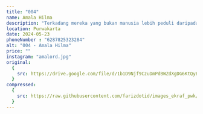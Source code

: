 ```yaml
---
title: "004"
name: Amala Hilma
description: "Terkadang mereka yang bukan manusia lebih peduli daripada manusia itu sendiri. Stip kucing saya selalu menemani ketika saya sedang lelah dan bersedih. Namun sekarang stip telah tiada dan tidak bisa menemani saya seperti biasa. Saya cinta seni karena hanya itu yang dapat menghibur saya di dunia yang tidak jelas ini. saya rindu dengan kehadiran stip. maka dari itu saya membuat karya seni ini untuk stip."
location: Purwakarta
date: 2024-05-23
phoneNumber : "6287825323284"
alt: "004 - Amala Hilma"
price: ""
instagram: "amalord.jpg"
original:
  {
    src: https://drive.google.com/file/d/1b1D9Njf9CzuDmPdBWZdXgDG6KtQyErR3/view?usp=sharing,
  }
compressed:
  {
    src: https://raw.githubusercontent.com/farizdotid/images_ekraf_pwk/main/purwarupa/compressed/004_amala.jpg,
  }
---
```

